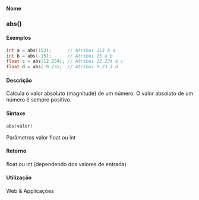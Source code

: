 
#### Nome
### abs()

#### Exemplos

```pde
int a = abs(153);      // Atribui 153 à a
int b = abs(-15);      // Atribui 15 à b 
float c = abs(12.234); // Atribui 12.234 à c
float d = abs(-9.23);  // Atribui 9.23 à d

```



#### Descrição
Calcula o valor absoluto (magnitude) de um número. O valor absoluto de um número é sempre positivo.

#### Sintaxe
```pde
abs(valor)

```
Parâmetros
valor
float ou int



#### Retorno

	
float ou int (dependendo dos valores de entrada)

#### Utilização

	
Web & Applicações
